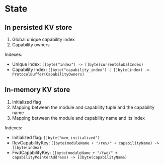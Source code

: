 <!--
order: 2
-->

# State
## In persisted KV store

1. Global unique capability index
2. Capability owners

Indexes:

* Unique index: `[]byte("index") -> []byte(currentGlobalIndex)`
* Capability Index: `[]byte("capability_index") | []byte(index) -> ProtocolBuffer(CapabilityOwners)`

## In-memory KV store

1. Initialized flag
2. Mapping between the module and capability tuple and the capability name
3. Mapping between the module and capability name and its index

Indexes:

* Initialized flag: `[]byte("mem_initialized")`
* RevCapabilityKey: `[]byte(moduleName + "/rev/" + capabilityName) -> []byte(index)`
* FwdCapabilityKey: `[]byte(moduleName + "/fwd/" + capabilityPointerAddress) -> []byte(capabilityName)`
